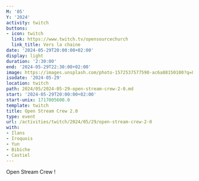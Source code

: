 ```yaml
---
M: '05'
Y: '2024'
activity: twitch
buttons:
- icon: twitch
  link: https://www.twitch.tv/opensourcechurch
  link_title: Vers la chaine
date: '2024-05-29T20:00:00+02:00'
display: light
duration: '2:30:00'
end: '2024-05-29T22:30:00+02:00'
image: https://images.unsplash.com/photo-1572537577590-ac6a88150100?q=80&amp;w=3387&amp;auto=format&amp;fit=crop&amp;ixlib=rb-4.0.3&amp;ixid=M3wxMjA3fDB8MHxwaG90by1wYWdlfHx8fGVufDB8fHx8fA%3D%3D
isodate: '2024-05-29'
location: twitch
path: 2024/05/2024-05-29-open-stream-crew-2-0.md
start: '2024-05-29T20:00:00+02:00'
start-unix: 1717005600.0
template: twitch
title: Open Stream Crew 2.0
type: event
url: /activities/twitch/2024/05/29/open-stream-crew-2-0
with:
- Ilans
- Iroquois
- Yun
- Bibiche
- Castiel
---
```

Open Stream Crew !
